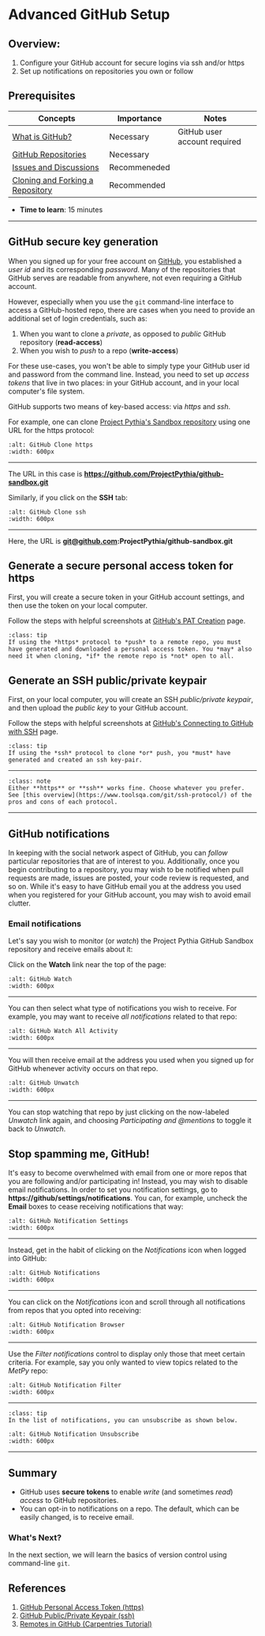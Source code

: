 # Advanced GitHub Setup

## Overview:

1. Configure your GitHub account for secure logins via ssh and/or https
1. Set up notifications on repositories you own or follow

## Prerequisites

| Concepts                                                   | Importance   | Notes                        |
| ---------------------------------------------------------- | ------------ | ---------------------------- |
| [What is GitHub?](what-is-github)                          | Necessary    | GitHub user account required |
| [GitHub Repositories](github-repos)                        | Necessary    |                              |
| [Issues and Discussions](github-issues)                    | Recommeneded |                              |
| [Cloning and Forking a Repository](github-cloning-forking) | Recommended  |                              |

- **Time to learn**: 15 minutes

---

## GitHub secure key generation

When you signed up for your free account on [GitHub](https://github.com), you established a _user id_ and its corresponding _password_. Many of the repositories that GitHub serves are readable from anywhere, not even requiring a GitHub account.

However, especially when you use the `git` command-line interface to access a GitHub-hosted repo, there are cases when you need to provide an additional set of login credentials, such as:

1. When you want to clone a _private_, as opposed to _public_ GitHub repository (**read-access**)
2. When you wish to _push_ to a repo (**write-access**)

For these use-cases, you won't be able to simply type your GitHub user id and password from the command line. Instead, you need to set up _access tokens_ that live in two places: in your GitHub account, and in your local computer's file system.

GitHub supports two means of key-based access: via _https_ and _ssh_.

For example, one can clone [Project Pythia's Sandbox repository](https://github.com/ProjectPythia/github-sandbox) using one URL for the https protocol:

```{image} ../../images/GitHub_Setup_Advanced_https_URL.png
:alt: GitHub Clone https
:width: 600px
```

---

The URL in this case is **https://github.com/ProjectPythia/github-sandbox.git**

Similarly, if you click on the **SSH** tab:

```{image} ../../images/GitHub_Setup_Advanced_ssh_URL.png
:alt: GitHub Clone ssh
:width: 600px
```

---

Here, the URL is **git@github.com:ProjectPythia/github-sandbox.git**

## Generate a secure personal access token for https

First, you will create a secure token in your GitHub account settings, and then use the token on your local computer.

Follow the steps with helpful screenshots at [GitHub's PAT Creation](https://docs.github.com/en/authentication/keeping-your-account-and-data-secure/creating-a-personal-access-token) page.

```{admonition} Tip:
:class: tip
If using the *https* protocol to *push* to a remote repo, you must have generated and downloaded a personal access token. You *may* also need it when cloning, *if* the remote repo is *not* open to all.
```

## Generate an SSH public/private keypair

First, on your local computer, you will create an SSH _public/private keypair_, and then upload the _public key_ to your GitHub account.

Follow the steps with helpful screenshots at [GitHub's Connecting to GitHub with SSH](https://docs.github.com/en/github/authenticating-to-github/connecting-to-github-with-ssh) page.

```{admonition} Tip:
:class: tip
If using the *ssh* protocol to clone *or* push, you *must* have generated and created an ssh key-pair.
```

---

```{admonition} HTTPS vs SSH: Either is fine!
:class: note
Either **https** or **ssh** works fine. Choose whatever you prefer. See [this overview](https://www.toolsqa.com/git/ssh-protocol/) of the pros and cons of each protocol.
```

---

## GitHub notifications

In keeping with the social network aspect of GitHub, you can _follow_ particular repositories that are of interest to you. Additionally, once you begin contributing to a repository, you may wish to be notified when pull requests are made, issues are posted, your code review is requested, and so on. While it's easy to have GitHub email you at the address you used when you registered for your GitHub account, you may wish to avoid email clutter.

### Email notifications

Let's say you wish to monitor (or _watch_) the Project Pythia GitHub Sandbox repository and receive emails about it:

Click on the **Watch** link near the top of the page:

```{image} ../../images/GitHub_Setup_Advanced_Watch.png
:alt: GitHub Watch
:width: 600px
```

---

You can then select what type of notifications you wish to receive. For example, you may want to receive _all notifications_ related to that repo:

```{image} ../../images/GitHub_Setup_Advanced_Watch_All_Activity.png
:alt: GitHub Watch All Activity
:width: 600px
```

---

You will then receive email at the address you used when you signed up for GitHub whenever activity occurs on that repo.

```{image} ../../images/GitHub_Setup_Advanced_Unwatch.png
:alt: GitHub Unwatch
:width: 600px
```

---

You can stop watching that repo by just clicking on the now-labeled _Unwatch_ link again, and choosing _Participating and @mentions_ to toggle it back to _Unwatch_.

## Stop spamming me, GitHub!

It's easy to become overwhelmed with email from one or more repos that you are following and/or participating in! Instead, you may wish to disable email notifications.
In order to set you notification settings, go to **https://github/settings/notifications**. You can, for example, uncheck the **Email** boxes to cease receiving notifications that way:

```{image} ../../images/GitHub_Setup_Advanced_Notification_Settings.png
:alt: GitHub Notification Settings
:width: 600px
```

---

Instead, get in the habit of clicking on the _Notifications_ icon when logged into GitHub:

```{image} ../../images/GitHub_Setup_Advanced_Notifications.png
:alt: GitHub Notifications
:width: 600px
```

---

You can click on the _Notifications_ icon and scroll through all notifications from repos that you opted into receiving:

```{image} ../../images/GitHub_Setup_Advanced_Notifications_Browser.png
:alt: GitHub Notification Browser
:width: 600px
```

---

Use the _Filter notifications_ control to display only those that meet certain criteria. For example, say you only wanted to view topics related to the _MetPy_ repo:

```{image} ../../images/GitHub_Setup_Advanced_Notification_Filter.png
:alt: GitHub Notification Filter
:width: 600px
```

---

```{admonition} Tip:
:class: tip
In the list of notifications, you can unsubscribe as shown below.
```

```{image} ../../images/GitHub_Setup_Advanced_Notifications_Unsubscribe.png
:alt: GitHub Notification Unsubscribe
:width: 600px
```

---

## Summary

- GitHub uses **secure tokens** to enable _write_ (and sometimes _read_) _access_ to GitHub repositories.
- You can opt-in to notifications on a repo. The default, which can be easily changed, is to receive email.

### What's Next?

In the next section, we will learn the basics of version control using command-line `git`.

## References

1. [GitHub Personal Access Token (https)](https://docs.github.com/en/authentication/keeping-your-account-and-data-secure/creating-a-personal-access-token)
1. [GitHub Public/Private Keypair (ssh)](https://docs.github.com/en/github/authenticating-to-github/connecting-to-github-with-ssh)
1. [Remotes in GitHub (Carpentries Tutorial)](https://swcarpentry.github.io/git-novice/07-github/index.html)
